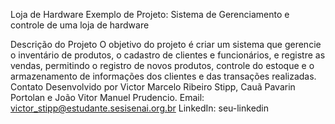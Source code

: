 Loja de Hardware
Exemplo de Projeto: Sistema de Gerenciamento e controle de uma loja de hardware

Descrição do Projeto
O objetivo do projeto é criar um sistema que gerencie o inventário de produtos, o cadastro de clientes e funcionários, e registre as vendas, permitindo o registro de novos produtos, controle do estoque e o armazenamento de informações dos clientes e das transações realizadas.
Contato
Desenvolvido por Victor Marcelo Ribeiro Stipp, Cauã Pavarin Portolan e João Vitor Manuel Prudencio.
Email: victor_stipp@estudante.sesisenai.org.br LinkedIn: seu-linkedin
